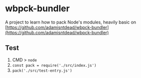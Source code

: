 # wbpck-bundler

A project to learn how to pack Node's modules, heavily basic on [https://github.com/adamisntdead/wbpck-bundler](https://github.com/adamisntdead/wbpck-bundler)

## Test

1. CMD > `node`
2. `const pack = require('./src/index.js')`
3. `pack('./src/test-entry.js')`